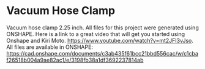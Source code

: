 # Vacuum Hose Clamp

Vacuum hose clamp 2.25 inch. All files for this project were generated using ONSHAPE. Here is a link to a great video that will get you started using Onshape and Kiri Moto. https://www.youtube.com/watch?v=mt2JFI3vJso. All files are available in ONSHAPE:  https://cad.onshape.com/documents/c3ab435f61bcc21bbd556cac/w/c1cbaf26518b004a9ae82ac1/e/3198fb38a1df3692237814ab